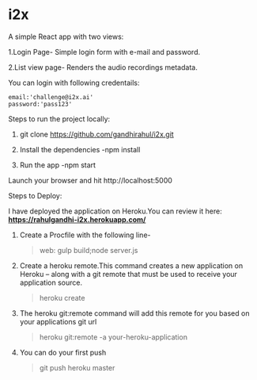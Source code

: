 # i2x
A simple React app with two views:

1.Login Page-
	Simple login form with e-mail and password.

2.List view page-
	Renders the audio recordings metadata.

You can login with following credentails: 

	email:'challenge@i2x.ai'
	password:'pass123'

Steps to run the project locally:

1. git clone https://github.com/gandhirahul/i2x.git

2. Install the dependencies 
	-npm install

3. Run the app
	-npm start

Launch your browser and hit http://localhost:5000

Steps to Deploy: 

I have deployed the application on Heroku.You can review it here: **https://rahulgandhi-i2x.herokuapp.com/**

1. Create a Procfile with the following line- 
	> web: gulp build;node server.js

2. Create a heroku remote.This command creates a new application on Heroku – along with a git remote that must be used to receive your application source.
	> heroku create

3. The heroku git:remote command will add this remote for you based on your applications git url
	> heroku git:remote -a your-heroku-application

4. You can do your first push
	> git push heroku master
